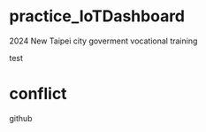# practice_IoTDashboard
2024 New Taipei city goverment vocational training

test

# conflict
github
